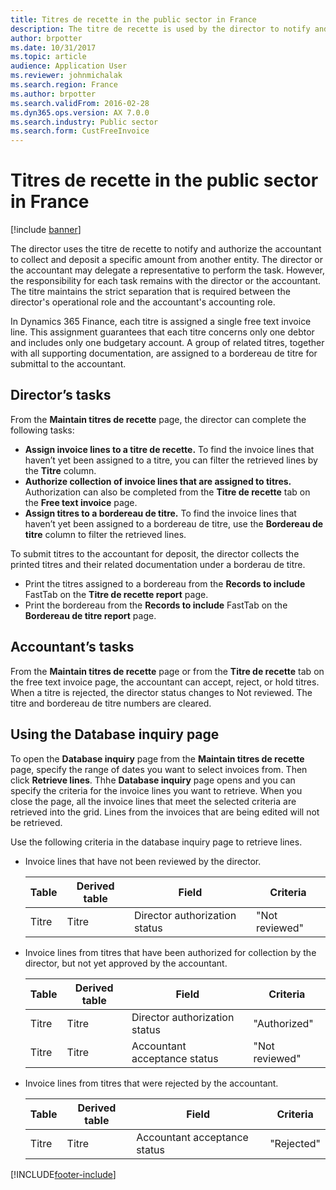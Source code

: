 ```yaml
---
title: Titres de recette in the public sector in France
description: The titre de recette is used by the director to notify and authorize the accountant to collect and deposit a specific amount from another entity.
author: brpotter
ms.date: 10/31/2017
ms.topic: article
audience: Application User
ms.reviewer: johnmichalak
ms.search.region: France
ms.author: brpotter
ms.search.validFrom: 2016-02-28
ms.dyn365.ops.version: AX 7.0.0
ms.search.industry: Public sector
ms.search.form: CustFreeInvoice
---
```


# Titres de recette in the public sector in France

[!include [banner](../../includes/banner.md)]

The director uses the titre de recette to notify and authorize the accountant to collect and deposit a specific amount from another entity. The director or the accountant may delegate a representative to perform the task. However, the responsibility for each task remains with the director or the accountant. The titre maintains the strict separation that is required between the director's operational role and the accountant's accounting role.

In Dynamics 365 Finance, each titre is assigned a single free text invoice line. This assignment guarantees that each titre concerns only one debtor and includes only one budgetary account. A group of related titres, together with all supporting documentation, are assigned to a bordereau de titre for submittal to the accountant.

## Director’s tasks
From the **Maintain titres de recette** page, the director can complete the following tasks:

-   **Assign invoice lines to a titre de recette.** To find the invoice lines that haven’t yet been assigned to a titre, you can filter the retrieved lines by the **Titre** column.
-   **Authorize collection of invoice lines that are assigned to titres.** Authorization can also be completed from the **Titre de recette** tab on the **Free text invoice** page.
-   **Assign titres to a bordereau de titre.** To find the invoice lines that haven’t yet been assigned to a bordereau de titre, use the **Bordereau de titre** column to filter the retrieved lines.

To submit titres to the accountant for deposit, the director collects the printed titres and their related documentation under a borderau de titre.

-   Print the titres assigned to a bordereau from the **Records to include** FastTab on the **Titre de recette report** page.
-   Print the bordereau from the **Records to include** FastTab on the **Bordereau de titre report** page.

## Accountant’s tasks
From the **Maintain titres de recette** page or from the **Titre de recette** tab on the free text invoice page, the accountant can accept, reject, or hold titres. When a titre is rejected, the director status changes to Not reviewed. The titre and bordereau de titre numbers are cleared.

## Using the Database inquiry page
To open the **Database inquiry** page from the **Maintain titres de recette** page, specify the range of dates you want to select invoices from. Then click **Retrieve lines**. Thhe **Database inquiry** page opens and you can specify the criteria for the invoice lines you want to retrieve. When you close the page, all the invoice lines that meet the selected criteria are retrieved into the grid. Lines from the invoices that are being edited will not be retrieved. 

Use the following criteria in the database inquiry page to retrieve lines.

- Invoice lines that have not been reviewed by the director.

  | Table | Derived table |             Field             |    Criteria    |
  |-------|---------------|-------------------------------|----------------|
  | Titre |     Titre     | Director authorization status | "Not reviewed" |


- Invoice lines from titres that have been authorized for collection by the director, but not yet approved by the accountant.

  | Table | Derived table |             Field             |    Criteria    |
  |-------|---------------|-------------------------------|----------------|
  | Titre |     Titre     | Director authorization status |  "Authorized"  |
  | Titre |     Titre     | Accountant acceptance status  | "Not reviewed" |


- Invoice lines from titres that were rejected by the accountant.

  | Table | Derived table | Field                        | Criteria   |
  |-------|---------------|------------------------------|------------|
  | Titre | Titre         | Accountant acceptance status | "Rejected" |







[!INCLUDE[footer-include](../../../includes/footer-banner.md)]
